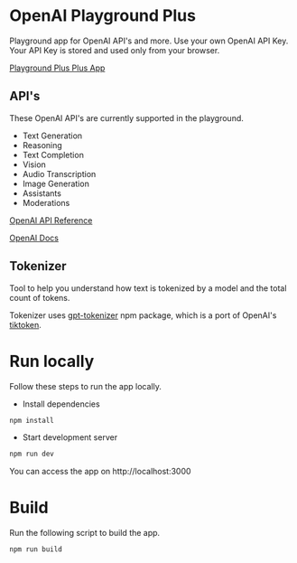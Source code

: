 # OpenAI Playground Plus

Playground app for OpenAI API's and more. Use your own OpenAI API Key. Your API Key is stored and used only from your browser.

[Playground Plus Plus App](https://openai-playground-plus-plus.vercel.app/)

## API's

These OpenAI API's are currently supported in the playground.

- Text Generation
- Reasoning
- Text Completion
- Vision
- Audio Transcription
- Image Generation
- Assistants
- Moderations

[OpenAI API Reference](https://platform.openai.com/docs/api-reference)

[OpenAI Docs](https://platform.openai.com/docs/overview)

## Tokenizer

Tool to help you understand how text is tokenized by a model and the total count of tokens.

Tokenizer uses [gpt-tokenizer](https://github.com/niieani/gpt-tokenizer) npm package, which is a port of OpenAI's [tiktoken](https://github.com/openai/tiktoken).

# Run locally

Follow these steps to run the app locally.

- Install dependencies

```bash
npm install
```

- Start development server

```bash
npm run dev
```

You can access the app on http://localhost:3000

# Build

Run the following script to build the app.

```bash
npm run build
```
